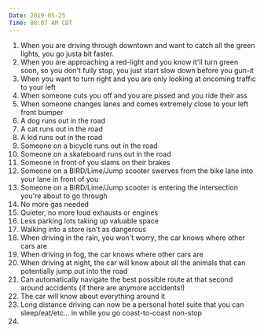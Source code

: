 ```yaml
---
Date: 2019-05-25
Time: 08:07 AM CDT
---
```


1. When you are driving through downtown and want to catch all the green lights, you go justa bit faster.
2. When you are approaching a red-light and you know it'll turn green soon, so you don't fully stop, you just start slow down before you gun-it
3. When you want to turn right and you are only looking at oncoming traffic to your left
4. When someone cuts you off and you are pissed and you ride their ass 
5. When someone changes lanes and comes extremely close to your left front bumper
6. A dog runs out in the road
7. A cat runs out in the road 
8. A kid runs out in the road 
9. Someone on a bicycle runs out in the road
10. Someone on a skateboard runs out in the road
11. Someone in front of you slams on their brakes
12. Someone on a BIRD/Lime/Jump scooter swerves from the bike lane into your lane in front of you
13. Someone on a BIRD/Lime/Jump scooter is entering the intersection you're about to go through
14. No more gas needed
15. Quieter, no more loud exhausts or engines
16. Less parking lots taking up valuable space
17. Walking into a store isn't as dangerous 
18. When driving in the rain, you won't worry, the car knows where other cars are
19. When driving in fog, the car knows where other cars are
20. When driving at night, the car will know about all the animals that can potentially jump out into the road
21. Can automatically navigate the best possible route at that second around accidents (if there are anymore accidents!)
22. The car will know about everything around it
23. Long distance driving can now be a personal hotel suite that you can sleep/eat/etc... in while you go coast-to-coast non-stop
24. 
